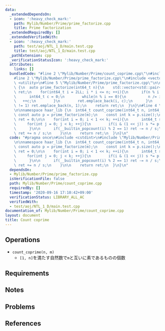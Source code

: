 ```yaml
---
data:
  _extendedDependsOn:
  - icon: ':heavy_check_mark:'
    path: Mylib/Number/Prime/prime_factorize.cpp
    title: Prime factorization
  _extendedRequiredBy: []
  _extendedVerifiedWith:
  - icon: ':heavy_check_mark:'
    path: test/aoj/NTL_1_D/main.test.cpp
    title: test/aoj/NTL_1_D/main.test.cpp
  _pathExtension: cpp
  _verificationStatusIcon: ':heavy_check_mark:'
  attributes:
    links: []
  bundledCode: "#line 2 \"Mylib/Number/Prime/count_coprime.cpp\"\n#include <cstdint>\n\
    #line 2 \"Mylib/Number/Prime/prime_factorize.cpp\"\n#include <vector>\n#include\
    \ <utility>\n#line 5 \"Mylib/Number/Prime/prime_factorize.cpp\"\n\nnamespace haar_lib\
    \ {\n  auto prime_factorize(int64_t n){\n    std::vector<std::pair<int64_t, int64_t>>\
    \ ret;\n    for(int64_t i = 2LL; i * i <= n; ++i){\n      if(n % i == 0){\n  \
    \      int64_t c = 0;\n        while(n % i == 0){\n          n /= i;\n       \
    \   ++c;\n        }\n        ret.emplace_back(i, c);\n      }\n    }\n    if(n\
    \ != 1) ret.emplace_back(n, 1);\n    return ret;\n  }\n}\n#line 4 \"Mylib/Number/Prime/count_coprime.cpp\"\
    \n\nnamespace haar_lib {\n  int64_t count_coprime(int64_t n, int64_t m){\n   \
    \ const auto p = prime_factorize(m);\n    const int k = p.size();\n\n    int64_t\
    \ ret = 0;\n\n    for(int i = 0; i < 1 << k; ++i){\n      int64_t s = 1;\n\n \
    \     for(int j = 0; j < k; ++j){\n        if(i & (1 << j)) s *= p[j].first;\n\
    \      }\n\n      if(__builtin_popcount(i) % 2 == 1) ret -= n / s;\n      else\
    \ ret += n / s;\n    }\n\n    return ret;\n  }\n}\n"
  code: "#pragma once\n#include <cstdint>\n#include \"Mylib/Number/Prime/prime_factorize.cpp\"\
    \n\nnamespace haar_lib {\n  int64_t count_coprime(int64_t n, int64_t m){\n   \
    \ const auto p = prime_factorize(m);\n    const int k = p.size();\n\n    int64_t\
    \ ret = 0;\n\n    for(int i = 0; i < 1 << k; ++i){\n      int64_t s = 1;\n\n \
    \     for(int j = 0; j < k; ++j){\n        if(i & (1 << j)) s *= p[j].first;\n\
    \      }\n\n      if(__builtin_popcount(i) % 2 == 1) ret -= n / s;\n      else\
    \ ret += n / s;\n    }\n\n    return ret;\n  }\n}\n"
  dependsOn:
  - Mylib/Number/Prime/prime_factorize.cpp
  isVerificationFile: false
  path: Mylib/Number/Prime/count_coprime.cpp
  requiredBy: []
  timestamp: '2020-09-16 17:10:42+09:00'
  verificationStatus: LIBRARY_ALL_AC
  verifiedWith:
  - test/aoj/NTL_1_D/main.test.cpp
documentation_of: Mylib/Number/Prime/count_coprime.cpp
layout: document
title: Count coprime
---
```


## Operations

- `count_coprime(n, m)`
	- `[1, n]`を満たす自然数で`m`と互いに素であるものの個数

## Requirements

## Notes

## Problems

## References
